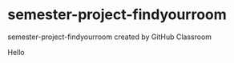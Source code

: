 # semester-project-findyourroom
semester-project-findyourroom created by GitHub Classroom

Hello 


